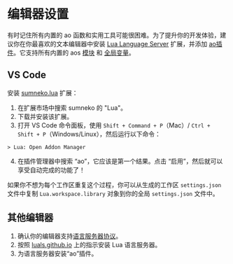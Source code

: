 # 编辑器设置

有时记住所有内置的 ao 函数和实用工具可能很困难。为了提升你的开发体验，建议你在你最喜欢的文本编辑器中安装 [Lua Language Server](https://luals.github.io) 扩展，并添加 [ao插件](https://github.com/martonlederer/ao-definitions)。它支持所有内置的 aos [模块](../guides/aos/index.md) 和 [全局变量](../guides/aos/intro#globals)。

## VS Code

安装 [sumneko.lua](https://marketplace.visualstudio.com/items?itemName=sumneko.lua) 扩展：

1. 在扩展市场中搜索 sumneko 的 "Lua"。
2. 下载并安装该扩展。
3. 打开 VS Code 命令面板，使用 `Shift + Command + P`（Mac）/ `Ctrl + Shift + P`（Windows/Linux），然后运行以下命令：

```
> Lua: Open Addon Manager
```

4. 在插件管理器中搜索 “ao”，它应该是第一个结果。点击 “启用”，然后就可以享受自动完成的功能了！

如果你不想为每个工作区重复这个过程，你可以从生成的工作区 `settings.json` 文件中复制 `Lua.workspace.library` 对象到你的全局 `settings.json` 文件中。

## 其他编辑器

1. 确认你的编辑器支持[语言服务器协议](https://microsoft.github.io/language-server-protocol/implementors/tools/)。
2. 按照 [luals.github.io](https://luals.github.io/#install) 上的指示安装 Lua 语言服务器。
3. 为语言服务器安装“ao”插件。